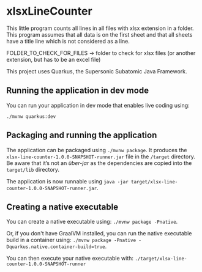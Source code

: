 # xlsxLineCounter

This little program counts all lines in all files with xlsx extension in a folder. This program assumes that all data is on the first sheet and
 that all sheets have a title line which is not considered as a line.
 
 FOLDER_TO_CHECK_FOR_FILES -> folder to check for xlsx files (or another extension, but has to be an excel file)

This project uses Quarkus, the Supersonic Subatomic Java Framework.

## Running the application in dev mode

You can run your application in dev mode that enables live coding using:
```
./mvnw quarkus:dev
```

## Packaging and running the application

The application can be packaged using `./mvnw package`.
It produces the `xlsx-line-counter-1.0.0-SNAPSHOT-runner.jar` file in the `/target` directory.
Be aware that it’s not an _über-jar_ as the dependencies are copied into the `target/lib` directory.

The application is now runnable using `java -jar target/xlsx-line-counter-1.0.0-SNAPSHOT-runner.jar`.

## Creating a native executable

You can create a native executable using: `./mvnw package -Pnative`.

Or, if you don't have GraalVM installed, you can run the native executable build in a container using: `./mvnw package -Pnative -Dquarkus.native.container-build=true`.

You can then execute your native executable with: `./target/xlsx-line-counter-1.0.0-SNAPSHOT-runner`